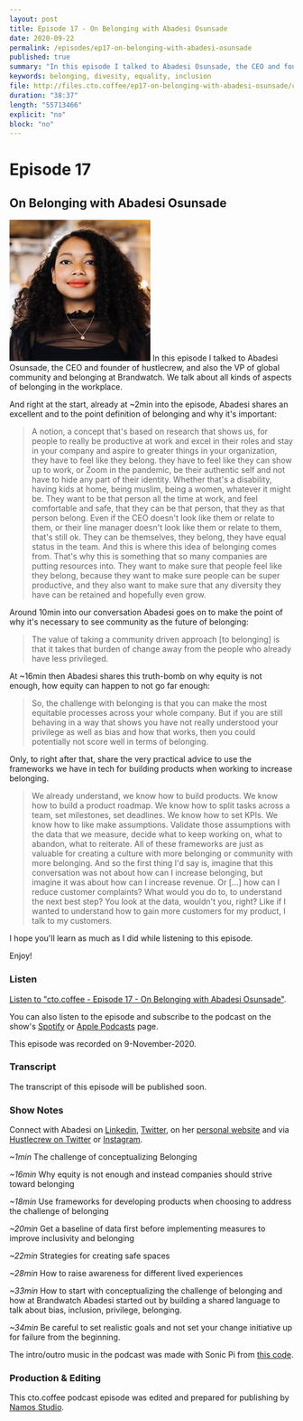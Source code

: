 ```yaml
---
layout: post
title: Episode 17 - On Belonging with Abadesi Osunsade
date: 2020-09-22
permalink: /episodes/ep17-on-belonging-with-abadesi-osunsade
published: true
summary: "In this episode I talked to Abadesi Osunsade, the CEO and founder of hustlecrew, and also the VP of global community and belonging at Brandwatch. We talk about all kinds of aspects of belonging in the workplace."
keywords: belonging, divesity, equality, inclusion
file: http://files.cto.coffee/ep17-on-belonging-with-abadesi-osunsade/cto.coffee-ep17-on-belonging-with-abadesi-osunsade.mp3
duration: "38:37"
length: "55713466"
explicit: "no"
block: "no"
---
```


# Episode 17

## On Belonging with Abadesi Osunsade

<p>
  <img class="aboutimg" src="/static/img/ep17-abadesi.jpg" />
  In this episode I talked to Abadesi Osunsade, the CEO and founder of hustlecrew, and also the VP of global community and
  belonging at Brandwatch. We talk about all kinds of aspects of belonging in the workplace.
</p>
<div style='clear: both;'></div>

And right at the start, already at ~2min into the episode, Abadesi shares an excellent and to the point definition of
belonging and why it's important:


> A notion, a concept that's based on research that shows us, for people to really be productive at work and excel in
their roles and stay in your company and aspire to greater things in your organization, they have to feel like they
belong. they have to feel like they can show up to work, or Zoom in the pandemic, be their authentic self and not have
to hide any part of their identity. Whether that's a disability, having kids at home, being muslim, being a women,
whatever it might be. They want to be that person all the time at work, and feel comfortable and safe, that they can be
that person, that they as that person belong. Even if the CEO doesn't look like them or relate to them, or their line
manager doesn't look like them or relate to them, that's still ok. They can be themselves, they belong, they have equal
status in the team. And this is where this idea of belonging comes from. That's why this is something that so many
companies are putting resources into. They want to make sure that people feel like they belong, because they want to
make sure people can be super productive, and they also want to make sure that any diversity they have can be retained
and hopefully even grow.


Around 10min into our conversation Abadesi goes on to make the point of why it's necessary to see community as the
future of belonging:

> The value of taking a community driven approach [to belonging] is that it takes that burden of change away from the people who
already have less privileged.


At ~16min then Abadesi shares this truth-bomb on why equity is not enough, how equity can happen to not go far enough:

> So, the challenge with belonging is that you can make the most equitable processes across your whole company.
But if you are still behaving in a way that shows you have not really understood your privilege as well as bias and how
that works, then you could potentially not score well in terms of belonging.


Only, to right after that, share the very practical advice to use the frameworks we have in tech for building products
when working to increase belonging.

> We already understand, we know how to build products. We know how to build a product roadmap. We know how to split
tasks across a team, set milestones, set deadlines. We know how to set KPIs. We know how to like make assumptions.
Validate those assumptions with the data that we measure, decide what to keep working on, what to abandon, what to
reiterate. All of these frameworks are just as valuable for creating a culture with more belonging or community with more
belonging. And so the first thing I'd say is, imagine that this conversation was not about how can I increase
belonging, but imagine it was about how can I increase revenue. Or [...] how can I reduce customer complaints? What
would you do to, to understand the next best step? You look at the data, wouldn't you, right? Like if I wanted to
understand how to gain more customers for my product, I talk to my customers.

I hope you'll learn as much as I did while listening to this episode.

Enjoy!

### Listen

[Listen to "cto.coffee - Episode 17 - On Belonging with Abadesi Osunsade"]({{page.file}}).

You can also listen to the episode and subscribe to the podcast on the show's [Spotify][spotify-show] or [Apple Podcasts][apple-podcasts-show] page.

This episode was recorded on 9-November-2020.


### Transcript

The transcript of this episode will be published soon.

### Show Notes

Connect with Abadesi on [Linkedin][abadesi-linkedin], [Twitter][abadesi-twitter], on her [personal
website][abadesi-website] and via [Hustlecrew on Twitter](https://twitter.com/hustlecrewlive) or
[Instagram](https://instagram.com/hustlecrewlive).

_~1min_ The challenge of conceptualizing Belonging

_~16min_ Why equity is not enough and instead companies should strive toward belonging

_~18min_ Use frameworks for developing products when choosing to address the challenge of belonging

_~20min_ Get a baseline of data first before implementing measures to improve inclusivity and belonging

_~22min_ Strategies for creating safe spaces

_~28min_ How to raise awareness for different lived experiences

_~33min_ How to start with conceptualizing the challenge of belonging and how at Brandwatch Abadesi started out by
building a shared language to talk about bias, inclusion, privilege, belonging.

_~34min_ Be careful to set realistic goals and not set your change initiative up for failure from the beginning.

The intro/outro music in the podcast was made with Sonic Pi from [this code][intro-music].

### Production & Editing

This cto.coffee podcast episode was edited and prepared for publishing by [Namos Studio][namos].

[abadesi-twitter]: https://twitter.com/abadesi
[abadesi-linkedin]: https://www.linkedin.com/in/abadesi/
[abadesi-website]: https://www.abadesi.com/
[benjamin-twitter]: https://twitter.com/benjamin
[benjamin-linkedin]: https://www.linkedin.com/in/benjamin-reitzammer/
[spotify-show]: https://open.spotify.com/show/1tTIPMUw3jT882J0dprLYq
[apple-podcasts-show]: https://podcasts.apple.com/de/podcast/cto-coffee-lets-talk-people-tech/id1327337875?l=en
[intro-music]: https://github.com/benjmin-r/music/blob/master/2017-12-04_cto.coffee-intro.rb
[namos]: https://namosstudio.com/
